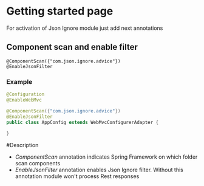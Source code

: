 # Getting started page
For activation of Json Ignore module just add next annotations

## Component scan and enable filter
```text
@ComponentScan({"com.json.ignore.advice"})
@EnableJsonFilter
```

### Example 
```java
@Configuration
@EnableWebMvc

@ComponentScan({"com.json.ignore.advice"})
@EnableJsonFilter
public class AppConfig extends WebMvcConfigurerAdapter {
    
}
```

#Description
* *ComponentScan*  annotation indicates Spring Framework on which folder scan components
* *EnableJsonFilter* annotation enables Json Ignore filter. Without this annotation module won't process Rest responses 
